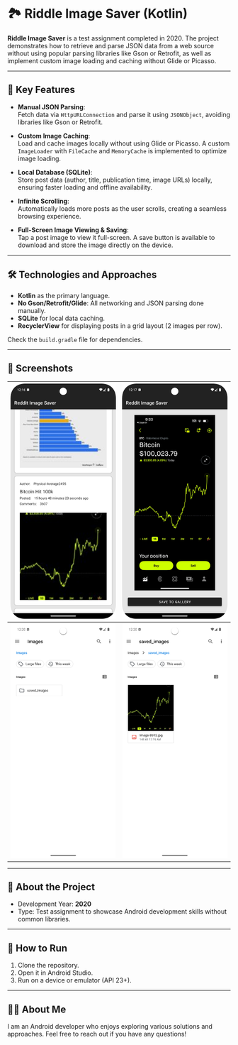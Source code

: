 # 🏞️ Riddle Image Saver (Kotlin)

**Riddle Image Saver** is a test assignment completed in 2020. The project demonstrates how to retrieve and parse JSON data from a web source without using popular parsing libraries like Gson or Retrofit, as well as implement custom image loading and caching without Glide or Picasso.

---

## 📑 Key Features

- **Manual JSON Parsing**:  
  Fetch data via `HttpURLConnection` and parse it using `JSONObject`, avoiding libraries like Gson or Retrofit.

- **Custom Image Caching**:  
  Load and cache images locally without using Glide or Picasso. A custom `ImageLoader` with `FileCache` and `MemoryCache` is implemented to optimize image loading.

- **Local Database (SQLite)**:  
  Store post data (author, title, publication time, image URLs) locally, ensuring faster loading and offline availability.

- **Infinite Scrolling**:  
  Automatically loads more posts as the user scrolls, creating a seamless browsing experience.

- **Full-Screen Image Viewing & Saving**:  
  Tap a post image to view it full-screen. A save button is available to download and store the image directly on the device.

---

## 🛠️ Technologies and Approaches

- **Kotlin** as the primary language.
- **No Gson/Retrofit/Glide**: All networking and JSON parsing done manually.
- **SQLite** for local data caching.
- **RecyclerView** for displaying posts in a grid layout (2 images per row).

Check the `build.gradle` file for dependencies.

---

## 📸 Screenshots

| ![Screen 1](images/1.png) | ![Screen 2](images/2.png) |
|---------------------------|---------------------------|
| ![Screen 3](images/3.png) | ![Screen 4](images/4.png) |

---

## 📅 About the Project

- Development Year: **2020**
- Type: Test assignment to showcase Android development skills without common libraries.

---

## 🚀 How to Run

1. Clone the repository.
2. Open it in Android Studio.
3. Run on a device or emulator (API 23+).

---

## 👨‍💻 About Me

I am an Android developer who enjoys exploring various solutions and approaches. Feel free to reach out if you have any questions!